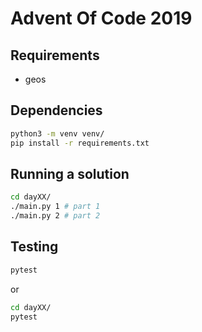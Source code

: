 # Advent Of Code 2019

## Requirements

* geos

## Dependencies

```bash
python3 -m venv venv/
pip install -r requirements.txt
```

## Running a solution

```bash
cd dayXX/
./main.py 1 # part 1
./main.py 2 # part 2
```

## Testing

```bash
pytest
```

or

```bash
cd dayXX/
pytest
```
